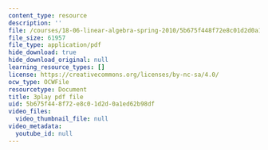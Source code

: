 ```yaml
---
content_type: resource
description: ''
file: /courses/18-06-linear-algebra-spring-2010/5b675f448f72e8c01d2d0a1ed62b98df_HgC1l_6ySkc.pdf
file_size: 61957
file_type: application/pdf
hide_download: true
hide_download_original: null
learning_resource_types: []
license: https://creativecommons.org/licenses/by-nc-sa/4.0/
ocw_type: OCWFile
resourcetype: Document
title: 3play pdf file
uid: 5b675f44-8f72-e8c0-1d2d-0a1ed62b98df
video_files:
  video_thumbnail_file: null
video_metadata:
  youtube_id: null
---
```

